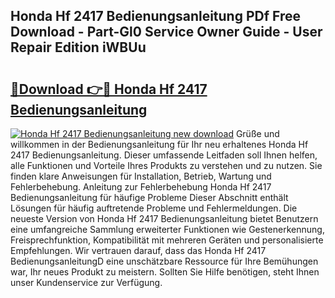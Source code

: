 ## Honda Hf 2417 Bedienungsanleitung PDf Free Download - Part-Gl0 Service Owner Guide - User Repair Edition iWBUu

# <h2><a href="http://df3ciyp.blite.top/?on=Honda+Hf+2417+Bedienungsanleitung">🔗Download 👉🔴 Honda Hf 2417 Bedienungsanleitung</a></h2>

[![Honda Hf 2417 Bedienungsanleitung new download](https://i.imgur.com/lujVjoI.png)](http://df3ciyp.blite.top/?on=Honda+Hf+2417+Bedienungsanleitung)
Grüße und willkommen in der Bedienungsanleitung für Ihr neu erhaltenes Honda Hf 2417 Bedienungsanleitung. Dieser umfassende Leitfaden soll Ihnen helfen, alle Funktionen und Vorteile Ihres Produkts zu verstehen und zu nutzen. Sie finden klare Anweisungen für Installation, Betrieb, Wartung und Fehlerbehebung. Anleitung zur Fehlerbehebung Honda Hf 2417 Bedienungsanleitung für häufige Probleme Dieser Abschnitt enthält Lösungen für häufig auftretende Probleme und Fehlermeldungen. Die neueste Version von Honda Hf 2417 Bedienungsanleitung bietet Benutzern eine umfangreiche Sammlung erweiterter Funktionen wie Gestenerkennung, Freisprechfunktion, Kompatibilität mit mehreren Geräten und personalisierte Empfehlungen. Wir vertrauen darauf, dass das Honda Hf 2417 BedienungsanleitungD eine unschätzbare Ressource für Ihre Bemühungen war, Ihr neues Produkt zu meistern. Sollten Sie Hilfe benötigen, steht Ihnen unser Kundenservice zur Verfügung.
